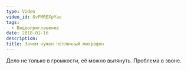 ```yaml
---
type: Video
video_id: GvFMREXpYao
tags:
  - Видеоприглашение
date: 2018-01-16
description: 
title: Зачем нужен петличный микрофон
---
```


Дело не только в громкости, её можно вытянуть. Проблема в звоне.
